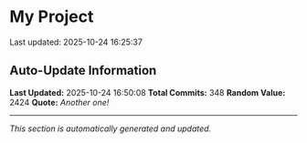 # My Project


Last updated: 2025-10-24 16:25:37




























































































































































































































































































































































## Auto-Update Information

**Last Updated:** 2025-10-24 16:50:08
**Total Commits:** 348
**Random Value:** 2424
**Quote:** _Another one!_

---
_This section is automatically generated and updated._